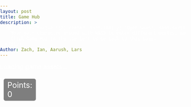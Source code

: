 ```yaml
---
layout: post
title: Game Hub
description: >
  <div style="text-align: center; font-family: 'Open Sans', sans-serif;">
    Move your character around with WASD to enter different worlds, minigames, and experiences on this map.<br>
    Click Game Hub in the top left to go back to this page.
  </div>
Author: Zach, Ian, Aarush, Lars
---
```


<style>
  body {
    background-image: url('{{site.baseurl}}/images/homebackground.jpg');
    background-size: cover;
    background-repeat: no-repeat;
    background-position: center;
    color: #ffffff;
    font-family: 'Inter', sans-serif;
    margin: 0;
    padding: 0;
  }
  h1 {
    margin-top: 20px;
    font-family: 'Open Sans', sans-serif;
  }
  #loading {
    font-size: 1.2em;
  }
  canvas {
    display: block;
    margin: 20px auto;
    border: 2px solid white;
    background: #444; 
    position: relative;
  }
  #points-display {
    position: absolute;
    top: 22px; 
    left: 10px;
    font-size: 1.5em;
    color: #fff;
    background: rgba(0, 0, 0, 0.5);
    padding: 5px 10px;
    border-radius: 5px;
    z-index: 1;
  }
  #canvas-container {
    position: relative;
    display: inline-block;
  }
  #skin-modal {
    display: none;
    position: fixed;
    top: 23%; 
    left: 23%; 
    width: 55%;
    height: 65%; 
    background: #001f3f; 
    color: white;
    z-index: 1000;
    text-align: center;
    border-radius: 10px;
  }
  #skin-modal-content {
    position: relative;
    padding: 40px 20px; 
    background: #001f3f; 
    border-radius: 10px;
  }
  #skin-modal-content p {
    font-size: 2em; 
    margin-bottom: 20px;
  }
  #close-modal {
    position: absolute;
    top: 10px; 
    right: 10px; 
    background: black; 
    color: white;
    border: none;
    padding: 15px 22.5px; 
    cursor: pointer;
    border-radius: 5px; 
    font-size: 1.5em; 
  }
  #confirm-button {
    background: #d4af37;
    color: white;
    border: none;
    padding: 15px 30px; 
    cursor: pointer;
    font-size: 1.2em; 
    border-radius: 10px;
    position: relative; 
    margin: 20px auto 0; 
    display: block; 
    text-transform: uppercase; 
  }
  #skin-options {
    position: relative;
    width: 70%; 
    height: 70%; 
    margin: 0 auto; 
    margin-top: 20px; 
    display: grid; 
    grid-template-columns: repeat(3, 1fr); 
    grid-template-rows: repeat(2, 1fr); 
    gap: 40px; 
    justify-content: center;
    align-items: center;
  }
  .skin-option {
    position: relative; 
    width: 180px; 
    height: 180px; 
    background: white;
    border-radius: 15px; 
    cursor: pointer;
    background-size: cover;
    background-position: center;
  }
  .skin-option .points {
    position: absolute;
    top: 5px;
    left: 5px; 
    font-size: 1.2em;
    font-weight: bold;
    color: black;
    background: rgba(255, 255, 255, 0.8);
    padding: 2px 5px;
    border-radius: 5px;
  }
  .skin-option:nth-child(1) {
    background-image: url('https://i.postimg.cc/PxDYNLjG/Default.png'); 
  }
  .skin-option:nth-child(2) {
    background-image: url('https://i.postimg.cc/C5gp0YzS/True-Gold-Melodie.png'); 
  }
  .skin-option:nth-child(3) {
    background-image: url('https://i.postimg.cc/K8wLmvh6/Dialga.png'); 
  }
  .skin-option:nth-child(4) {
    background-image: url('https://i.postimg.cc/VsKW3w58/Jett.png'); 
  }
  .skin-option:nth-child(5) {
    background-image: url('https://i.postimg.cc/VsF0hWG0/Goku.png'); 
  }
  .skin-option:nth-child(6) {
    background-image: url('https://i.postimg.cc/rygC4TLH/Boss-Bandit.png'); 
  }
  .skin-option .checkmark {
    display: none; 
    position: absolute;
    top: -20px; 
    left: -18px; 
    width: 50px;
    height: 50px;
    background: url('https://i.postimg.cc/WDxvjnPY/checkmark.png') no-repeat center center; 
    background-size: contain;
    z-index: 10;
  }
  .skin-option.selected .checkmark {
    display: block; 
  }

  .npc-modal-btn {
    background: #d4af37;
    color: white;
    border: none;
    padding: 15px 30px;
    cursor: pointer;
    font-size: 1.2em;
    border-radius: 10px;
    text-transform: uppercase;
    margin: 0 0 0 0;
    min-width: 120px;
    transition: background 0.2s;
  }
  #npc-talk-btn.npc-modal-btn {
    background: #0074D9;
  }
  #npc-cancel-btn.npc-modal-btn {
    background: #333;
  }
  .npc-modal-btn:not(:last-child) {
    margin-right: 0;
  }

  /* Add styles for the navigation popup */
.popup-modal {
  position: fixed;
  top: 50%;
  left: 50%;
  transform: translate(-50%, -50%);
  min-width: 260px;
  background: #fff;
  color: #222;
  border-radius: 12px;
  box-shadow: 0 4px 24px rgba(0, 0, 0, 0.18);
  z-index: 9999;
  padding: 24px 20px 16px 20px;
  text-align: left;
  font-size: 1.1em;
  display: none;
}
.popup-modal h4 {
  margin-top: 0;
  margin-bottom: 10px;
  font-size: 1.15em;
  font-weight: bold;
}
.popup-modal ul {
  padding-left: 18px;
  margin-bottom: 0;
}
</style>

<div id="loading">Loading game assets...</div>
<div id="canvas-container">
  <div id="points-display">Points: 0</div>
  <canvas id="gameCanvas" width="960" height="720"></canvas>
</div>

<!-- Skin Modal -->
<div id="skin-modal">
  <div id="skin-modal-content">
    <button id="close-modal">X</button>
    <p>Customize your outfit here!</p>
    <div id="skin-options">
      <div class="skin-option selected">
        <div class="points">Free</div>
        <div class="checkmark"></div>
      </div>
      <div class="skin-option">
        <div class="points">200</div>
        <div class="checkmark"></div>
      </div>
      <div class="skin-option">
        <div class="points">500</div>
        <div class="checkmark"></div>
      </div>
      <div class="skin-option">
        <div class="points">1000</div>
        <div class="checkmark"></div>
      </div>
      <div class="skin-option">
        <div class="points">1500</div>
        <div class="checkmark"></div>
      </div>
      <div class="skin-option">
        <div class="points">2000</div>
        <div class="checkmark"></div>
      </div>
    </div>
    <button id="confirm-button">Confirm</button>
  </div>
</div>

<!-- NPC Modal for world entry with dialogue -->
<div id="npc-modal" style="display:none; position:fixed; top:30%; left:30%; width:40%; background:#001f3f; color:white; z-index:2000; border-radius:10px; text-align:center; padding:30px;">
  <div id="npc-message" style="font-size:1.5em; margin-bottom:20px;"></div>
  <div id="npc-dialogue" style="font-size:1.1em; margin-bottom:20px; min-height:40px;"></div>
  <div style="display:flex; justify-content:center; gap:20px; margin-top:10px;">
    <button id="npc-enter-btn" class="npc-modal-btn">Enter</button>
    <button id="npc-talk-btn" class="npc-modal-btn">Talk</button>
    <button id="npc-cancel-btn" class="npc-modal-btn">Cancel</button>
  </div>
</div>

<!-- Navigation Popup -->
<div id="navPopup" class="popup-modal">
  <h4>Navigation Help</h4>
  <ul style="margin-bottom:0;">
     <li><span style="color:gray;">Movement</span>: Use the <strong> WASD </strong>keys to move</li>
      <li><span style="color:green;">Menu</span>: Click the <strong> Game Hub </strong>button in the top left to go to this page</li>
      <li><span style="color:#003366;">Search</span>: Click the <strong> Search </strong>button in the top right to find help and planning pages</li>
      <li><span style="color:purple;">Cosmetics</span>: Go to the <strong> Clotheshanger </strong>above this button and click confirm to change your outfit</li>
      <li><span style="color:orange;">Worlds</span>: Click <strong> Cancel </strong>to move away from the world, talk to see different messages, and enter to go into the world</li>
      <li><span style="color:red;">Home Button</span>: Click the <strong> Home </strong>icon in the top right of the worlds pages to go back to this page</li>
      <li><span style="color:#00bfff;">Music</span>: Find the <strong> Music </strong>note in the top/bottom right of your screen to mute, fast forward, or pause the music</li>
      <li><span style="color:#FFC0CB;">Form</span>: Scan the <strong> QR </strong>code below or click the link here to respond to our google form: <a href="https://docs.google.com/forms/d/e/1FAIpQLSdRLBVL1xN1hCwacCcyTCNTNFdA7TTKn8pG9Wqpx25znM590A/viewform?usp=sharing&ouid=104967620423493227675" target="_blank" rel="noopener noreferrer">Google Form</a></li>
  </ul>
  <div style="text-align:center; margin-top:12px; position:relative;">
    <img width="220" alt="Google Form" src="https://github.com/user-attachments/assets/1097107f-c5ac-4a91-8384-6a9b6043c2de" style="position:relative; left:300px;" />
  </div>
</div>

<script>
function closePopup(id) {
  const popup = document.getElementById(id);
  if (popup) {
    popup.style.display = 'none';
    // Do not set isModalOpen here!
  }
}

// --- Background Music ---
const music = new Audio('{{site.baseurl}}/assets/audio/rooftoprun.mp3'); // Change path as needed
music.loop = true;
music.volume = 0.5;

// Ensure music starts on user interaction
function enableMusicPlayback() {
  music.play().catch(() => {
    console.error('Audio playback failed. Ensure user interaction occurs.');
  });
}

// Add event listeners for user interaction
document.addEventListener('click', enableMusicPlayback, { once: true });
document.addEventListener('keydown', enableMusicPlayback, { once: true });
</script>

<script>
const canvas = document.getElementById('gameCanvas');
const ctx = canvas.getContext('2d');

const roomImage = new Image();
roomImage.src = 'https://i.postimg.cc/4xLtFzbV/Screenshot-2025-04-04-at-10-24-02-AM.png';

const spriteImages = [
  'https://i.postimg.cc/PxDYNLjG/Default.png', // Default Character
  'https://i.postimg.cc/C5gp0YzS/True-Gold-Melodie.png', // Melodie
  'https://i.postimg.cc/K8wLmvh6/Dialga.png', // Dialga
  'https://i.postimg.cc/VsKW3w58/Jett.png', // Jett
  'https://i.postimg.cc/VsF0hWG0/Goku.png', // Goku
  'https://i.postimg.cc/rygC4TLH/Boss-Bandit.png'  // Boss Bandit
];

let currentSpriteIndex = 0;
const spriteImage = new Image();
spriteImage.src = spriteImages[currentSpriteIndex];

const objectImages = {
   world0: '{{site.baseurl}}/images/symbol0.png', // left 1
   world1: '{{site.baseurl}}/images/symbol1.png', // left 2
   world2: '{{site.baseurl}}/images/symbol2.png', // left 3
   world3: '{{site.baseurl}}/images/symbol3.png', // left 4
   world4: '{{site.baseurl}}/images/symbol4.png', // left 5
   world5: '{{site.baseurl}}/images/symbol5.png', // left 6
   world6: '{{site.baseurl}}/images/symbol6.png', // top 1
   world7: '{{site.baseurl}}/images/symbol7.png', // top 2
   world8: '{{site.baseurl}}/images/symbol8.png', // top 3 
   skin: '{{site.baseurl}}/images/icon22.png', // skin
   nav: '{{site.baseurl}}/images/icon34.png', // navigation
};

const loadedObjectImages = {};
for (const game in objectImages) {
  const img = new Image();
  img.src = objectImages[game];
  loadedObjectImages[game] = img;
}

const player = {
  x: 400,
  y: 325,
  width: 75,
  height: 75,
  speed: 4
};

const SPAWN_POINT = { x: 400, y: 325 };


const keys = {};

const objects = [
  { x: 140, y: 140, width: 40, height: 40, game: 'world0', icon: true }, // left 1
  { x: 95, y: 300, width: 40, height: 40, game: 'world1' }, // left 2
  { x: 105, y: 450, width: 40, height: 40, game: 'world2' }, // left 3
  { x: 220, y: 580, width: 40, height: 40, game: 'world3' }, // left 4
  { x: 410, y: 580, width: 40, height: 40, game: 'world4' }, // left 5
  { x: 580, y: 580, width: 40, height: 40, game: 'world5' }, // left 6
  { x: 660, y: 250, width: 40, height: 40, game: 'world6' }, // top 1
  { x: 510, y: 100, width: 40, height: 40, game: 'world7' }, // top 2
  { x: 330, y: 100, width: 40, height: 40, game: 'world8' }, // top 3
  { x: 730, y: 410, width: 40, height: 40, game: 'skin' }, // skin icon
  { x: 740, y: 590, width: 40, height: 40, game: 'nav' } // navigation
];

const walls = [
  { x: 270, y: 250, width: 25, height: 55 },
  { x: 420, y: 250, width: 25, height: 25 },
  { x: 560, y: 250, width: 25, height: 55 },
  { x: 270, y: 450, width: 25, height: 55 },
  { x: 560, y: 450, width: 25, height: 55 },
  { x: 680, y: 400, width: 25, height: 55 },
  { x: 800, y: 400, width: 25, height: 55 },
  { x: 680, y: 570, width: 25, height: 55 },
  { x: 800, y: 570, width: 25, height: 55 },
  { x: 755, y: 180, width: 25, height: 55 },
  { x: 675, y: 80, width: 250, height: 55 },
  { x: 0, y: 0, width: 75, height: 720 }, 
  { x: 0, y: 0, width: 960, height: 75 }, 
  { x: 885, y: 0, width: 75, height: 720 }, 
  { x: 0, y: 670, width: 690, height: 50 },
];

const borderThickness = 10;
walls.push(
{ x: 0, y: 0, width: canvas.width, height: borderThickness }, // top
{ x: 0, y: canvas.height - borderThickness, width: canvas.width, height: borderThickness }, // bottom
{ x: 0, y: 0, width: borderThickness, height: canvas.height }, // left
{ x: canvas.width - borderThickness, y: 0, width: borderThickness, height: canvas.height } // right
);

const topRightBox = { x: 730, y: 410, width: 40, height: 40 }; 
const skinModal = document.getElementById('skin-modal');
const closeModal = document.getElementById('close-modal');
const confirmButton = document.getElementById('confirm-button');
let isModalOpen = false; 
let hasLeftSkinBox = true; 

// --- NPC Modal logic and world mapping with personality, game hints, and dialogue ---
const worldNPCs = {
  world0: {
    message: "👨‍🔬 Professor Oak: Welcome to Bioverse Central! Explore options like skins, help, outlines, and more to begin your journey.",
    url: '{{site.baseurl}}/world0',
    dialogue: [
      "Professor Oak: This is your launch pad to all worlds.",
      "Professor Oak: Don't forget to check out the About Us section!",
      "Professor Oak: Need help? Click the help page for guidance.",
      "Professor Oak: Skins can be changed here. Style matters!",
      "Professor Oak: Come back often for new updates and info!"
    ]
  },
  world1: {
    message: "🧼 Mr. Bubbles: Welcome to Genomic Architects! Build DNA, edit genes, or relax with a game of blackjack.",
    url: '{{site.baseurl}}/world1',
    dialogue: [
      "Mr. Bubbles: DNA is like a recipe—let’s get creative!",
      "Mr. Bubbles: Ever played blackjack with biology on the line?",
      "Mr. Bubbles: Editing genes? Don’t forget the base pairs!",
      "Mr. Bubbles: Build something groundbreaking today.",
      "Mr. Bubbles: The genome is your playground."
    ]
  },
  world2: {
    message: "🧬 Medic: Welcome to Pathogen Patrol! Predict outbreaks, explore organelles, and play through scientific adventures.",
    url: '{{site.baseurl}}/world2',
    dialogue: [
      "Medic: Every outbreak starts somewhere. Can you stop it?",
      "Medic: Learn the parts of a cell on your next exploration.",
      "Medic: Adventure awaits those curious about biotech!",
      "Medic: Each pathogen behaves differently—stay sharp!",
      "Medic: Ready to patrol the microscopic world?"
    ]
  },
  world3: {
    message: "🦾 Spring Man: Welcome to Arcade Rush! Master fast-paced classics like Pac-Man, Flappy Bird, and Geometry Dash.",
    url: '{{site.baseurl}}/world3',
    dialogue: [
      "Spring Man: Think fast, tap faster!",
      "Spring Man: Reflexes make the difference here!",
      "Spring Man: Want the high score? You've gotta grind!",
      "Spring Man: Just one more try—this could be it!",
      "Spring Man: Classic games, modern thrill."
    ]
  },
  world4: {
    message: "🍌 Peely: Welcome to Party Time! Spin the slot machine, open digital packs, or jump into a party game.",
    url: '{{site.baseurl}}/world4',
    dialogue: [
      "Peely: It's always party time somewhere!",
      "Peely: Luck and laughs await in the blood cell slots!",
      "Peely: Did you pull a legendary? Show me!",
      "Peely: Party games are best with friends!",
      "Peely: Let’s make it a celebration!"
    ]
  },
  world5: {
    message: "🪖 Master Chief: Welcome to Combat Zone. Enter the skirmish, plan your 5v5 tactics, or survive the swarm.",
    url: '{{site.baseurl}}/world5',
    dialogue: [
      "Master Chief: Load up—your squad is counting on you.",
      "Master Chief: Victory comes to those who adapt.",
      "Master Chief: Pick your role and hold the line!",
      "Master Chief: Every battle teaches something new.",
      "Master Chief: Stay alert. The storm is closing in."
    ]
  },
  world6: {
    message: "🌸 Ezili: Welcome to Strategy Core! Fire up the tower defense, simulate a new life, or sling some birds.",
    url: '{{site.baseurl}}/world6',
    dialogue: [
      "Ezili: Strategy is about patience and precision.",
      "Ezili: Simulations are stories you write yourself.",
      "Ezili: Know your enemy, then plan your path.",
      "Ezili: Tower defense is all about timing.",
      "Ezili: Think, plan, win."
    ]
},
  world7: {
    message: "🥊 Matt: Welcome to Skill & React! It's table tennis, crossy road, and reflex challenges galore.",
    url: '{{site.baseurl}}/world7',
    dialogue: [
      "Matt: Test your reflexes—I'm not going easy on you!",
      "Matt: Beat your best time and come back for more!",
      "Matt: Every second counts in the Skill Zone.",
      "Matt: Stay sharp. It’s all about timing.",
      "Matt: Are you quick enough to top the leaderboard?"
    ]
  },
  world8: {
    message: "🏁 Octane: Welcome to Click & Collect! Farm like a pro, race like a champ, and click like there’s no tomorrow.",
    url: '{{site.baseurl}}/world8',
    dialogue: [
      "Octane: Click fast, collect faster!",
      "Octane: Time to grind—farm, race, repeat!",
      "Octane: This is your speed zone!",
      "Octane: Nothing beats a clean drift and a full harvest!",
      "Octane: Turbo mode: ON!"
    ]
  }
};

let pendingWorld = null; // Track which world the player is interacting with

const npcModal = document.getElementById('npc-modal');
const npcMessage = document.getElementById('npc-message');
const npcDialogue = document.getElementById('npc-dialogue');
const npcTalkBtn = document.getElementById('npc-talk-btn');
const npcEnterBtn = document.getElementById('npc-enter-btn');
const npcCancelBtn = document.getElementById('npc-cancel-btn');
let npcModalOpen = false;
let npcDialogueIndex = 0;
let npcCooldown = false;
let lastNPCInteractionTime = 0;
let typewriterTimeout = null;
let isTyping = false;



function typeDialogue(text, callback) {
  npcDialogue.textContent = "";
  let i = 0;
  isTyping = true;

  function typeNext() {
    if (i < text.length) {
      npcDialogue.textContent += text[i];
      i++;
      typewriterTimeout = setTimeout(typeNext, 18); // Adjust speed here (ms per char)
    } else {
      isTyping = false;
      if (callback) callback();
    }
  }
  typeNext();
}

function showNPCModal(worldKey) {
  pendingWorld = worldKey;
  npcMessage.textContent = worldNPCs[worldKey].message;
  npcDialogue.textContent = "";
  npcDialogueIndex = 0;
  npcModal.style.display = 'block';
  npcModalOpen = true;
  // Start first line animated
  if (worldNPCs[worldKey].dialogue && worldNPCs[worldKey].dialogue.length > 0) {
    typeDialogue(worldNPCs[worldKey].dialogue[0]);
    npcDialogueIndex = 1;
  }
}


npcTalkBtn.onclick = function() {
  if (isTyping) {
    // Instantly finish current line if typing
    clearTimeout(typewriterTimeout);
    const lines = worldNPCs[pendingWorld].dialogue;
    npcDialogue.textContent = lines[(npcDialogueIndex - 1) % lines.length];
    isTyping = false;
    return;
  }
  if (pendingWorld && worldNPCs[pendingWorld] && worldNPCs[pendingWorld].dialogue) {
    const lines = worldNPCs[pendingWorld].dialogue;
    typeDialogue(lines[npcDialogueIndex % lines.length]);
    npcDialogueIndex++;
  }
};

npcEnterBtn.onclick = function() {
  if (pendingWorld && worldNPCs[pendingWorld]) {
    window.location.href = worldNPCs[pendingWorld].url;
  }
};


npcCancelBtn.onclick = function() {
  npcModal.style.display = 'none';
  npcModalOpen = false;
  pendingWorld = null;
  npcDialogue.textContent = "";
  npcDialogueIndex = 0;
};

npcCancelBtn.addEventListener('click', () => {
  npcModal.style.display = 'none';
  npcModalOpen = false;
  pendingWorld = null;
  npcDialogueIndex = 0;
  clearTimeout(typewriterTimeout);
  isTyping = false;
});

// Prevent player from overlapping with world object
function resolveTouch(player, obj) {
  // Simple axis-aligned separation
  const dx = (player.x + player.width / 2) - (obj.x + obj.width / 2);
  const dy = (player.y + player.height / 2) - (obj.y + obj.height / 2);
  const absDX = Math.abs(dx);
  const absDY = Math.abs(dy);

  if (absDX > absDY) {
    // Move horizontally
    if (dx > 0) player.x = obj.x + obj.width;
    else player.x = obj.x - player.width;
  } else {
    // Move vertically
    if (dy > 0) player.y = obj.y + obj.height;
    else player.y = obj.y - player.height;
  }
}

// --- MODIFIED update() function ---
function update() {
  let nextX = player.x;
  let nextY = player.y;

  // Only lock movement for skin modal or NPC modal, not for nav modal
  if (!isModalOpen && !npcModalOpen) {
    if (keys['w']) nextY -= player.speed;
    if (keys['s']) nextY += player.speed;
    if (keys['a']) nextX -= player.speed;
    if (keys['d']) nextX += player.speed;
  }

  const futureBox = {
    x: nextX,
    y: nextY,
    width: player.width,
    height: player.height
  };

  const hittingWall = walls.some(wall => isColliding(futureBox, wall));
  if (!hittingWall) {
    player.x = nextX;
    player.y = nextY;
  }

  // World/NPC collision
  let collidedWorld = null;
  objects.forEach(obj => {
    if (obj.game === 'skin' && isColliding(player, obj)) {
      if (hasLeftSkinBox && !isModalOpen) {
        skinModal.style.display = 'block';
        isModalOpen = true;
        hasLeftSkinBox = false;
      }
    } else if (obj.game !== 'skin' && worldNPCs[obj.game] && isColliding(player, obj)) {
      collidedWorld = obj.game;
    }
  });

  // Handle leaving skin box
  const skinObj = objects.find(o => o.game === 'skin');
  if (!isColliding(player, skinObj)) {
    hasLeftSkinBox = true;
  }

  // Handle leaving navigation box
  // No longer lock movement for nav modal

  if (collidedWorld && !npcModalOpen) {
    resolveTouch(player, objects.find(o => o.game === collidedWorld));
    showNPCModal(collidedWorld);
  }

  if (!npcModalOpen && !isModalOpen) {
    handleNavInteraction();
  }
}

function draw() {
  ctx.clearRect(0, 0, canvas.width, canvas.height);

  if (roomImage.complete && roomImage.naturalWidth !== 0) {
    ctx.drawImage(roomImage, 0, 0, canvas.width, canvas.height);
  } else {
    ctx.fillStyle = '#222';
    ctx.fillRect(0, 0, canvas.width, canvas.height);
  }

  // Draw player base sprite
  ctx.drawImage(spriteImage, player.x, player.y, player.width, player.height);

  // Draw world objects
  const baseWidth = 40 * 0.9; 
  const baseHeight = 40 * 0.9; 
  const scaledWidth = baseWidth * 3; 
  const scaledHeight = baseHeight * 3; 

  objects.forEach(obj => {
    let img = loadedObjectImages[obj.game];
    if (img && img.complete && img.naturalWidth !== 0) {
      let scaledWidth = 40 * 0.9 * 3; 
      let scaledHeight = 40 * 0.9 * 3;

      if (obj.game === 'world3') { 
        scaledWidth *= 0.9;
        scaledHeight *= 0.9;
      } else if (obj.game === 'world2') { 
        scaledWidth *= 0.9;
        scaledHeight *= 0.9;
      } else if (obj.game === 'world5') { 
        scaledWidth *= 0.9;
        scaledHeight *= 0.9;
      } else if (obj.game === 'outline') { 
        scaledWidth *= 1.8;
        scaledHeight *= 1.8;
      } else if (obj.game === 'world1') { 
        scaledWidth *= 0.9;
        scaledHeight *= 0.9;
      } else if (obj.game === 'pacman') { 
        scaledWidth *= 0.7;
        scaledHeight *= 0.7;
      } else if (obj.game === 'slot') { 
        scaledWidth *= 0.7;
        scaledHeight *= 0.7;
      } else if (obj.game === 'farming') { 
        scaledWidth *= 0.8;
        scaledHeight *= 0.8;
      } else if (obj.game === 'tennis') { 
        scaledWidth *= 0.7;
        scaledHeight *= 0.7;
      } else if (obj.game === 'format') { 
        scaledWidth *= 0.6;
        scaledHeight *= 0.6;  
      } else if (obj.game === 'world6') { 
        scaledWidth *= 0.8;
        scaledHeight *= 0.8; 
      } else if (obj.game === 'world7') { 
        scaledWidth *= 1.1;
        scaledHeight *= 1.1; 
      } else if (obj.game === 'world8') { 
        scaledWidth *= 0.9;
        scaledHeight *= 0.9;
      } else if (obj.game === 'nav') { 
        scaledWidth *= 0.7;
        scaledHeight *= 0.7;
      } else if (obj.game === 'stealth') { 
        scaledWidth *= 0.6;
        scaledHeight *= 0.6;  
      } else if (obj.game === 'battle') { 
        scaledWidth *= 0.5;
        scaledHeight *= 0.5;
      } else if (obj.game === 'strategy') { 
        scaledWidth *= 0.7;
        scaledHeight *= 0.7;    
      } else if (obj.game === 'survive') { 
        scaledWidth *= 0.7;
        scaledHeight *= 0.7;  
      } else if (obj.game === 'tests') { 
        scaledWidth *= 0.8;
        scaledHeight *= 0.8; 
      } else if (obj.game === 'jump') { 
        scaledWidth *= 0.7;
        scaledHeight *= 0.7;  
      } else if (obj.game === 'pack') { 
        scaledWidth *= 0.6;
        scaledHeight *= 0.6;
      } else if (obj.game === 'skirmish') { 
        scaledWidth *= 0.8;
        scaledHeight *= 0.8;            
      } else if (obj.game === 'simulation') { 
        scaledWidth *= 0.7;
        scaledHeight *= 0.7;       
      } else if (obj.game === 'clicker') { 
        scaledWidth *= 0.8;
        scaledHeight *= 0.8;
      }

      const offsetX = (scaledWidth - obj.width) / 2; 
      const offsetY = (scaledHeight - obj.height) / 2; 
      ctx.drawImage(img, obj.x - offsetX, obj.y - offsetY, scaledWidth, scaledHeight);
    } else {
      ctx.fillStyle = 'blue';
      ctx.fillRect(
        obj.x - (scaledWidth - obj.width) / 2,
        obj.y - (scaledHeight - obj.height) / 2,
        scaledWidth,
        scaledHeight
      ); 
    }
  });
}

function gameLoop() {
  update();
  draw();
  requestAnimationFrame(gameLoop);
}

function isColliding(a, b) {
  return (
    a.x < b.x + b.width &&
    a.x + a.width > b.x &&
    a.y < b.y + b.height &&
    a.y + a.height > b.y
  );
}

window.addEventListener('keydown', (e) => {
  keys[e.key.toLowerCase()] = true;
});

window.addEventListener('keyup', (e) => {
  keys[e.key.toLowerCase()] = false;
});

let imagesLoaded = 0;
function tryStartGame() {
  imagesLoaded++;
  if (imagesLoaded === 2) {
    const loading = document.getElementById('loading');
    if (loading) loading.style.display = 'none';
    gameLoop();
  }
}

roomImage.onload = tryStartGame;
spriteImage.onload = tryStartGame;

roomImage.onerror = () => alert('Failed to load room image');
spriteImage.onerror = () => alert('Failed to load sprite image');

/* Skin Modal Logic (from world0) */
const skinOptions = document.querySelectorAll('.skin-option');
let confirmedSelection = 0; 

closeModal.addEventListener('click', () => {
  skinOptions.forEach(opt => opt.classList.remove('selected'));
  skinOptions[confirmedSelection].classList.add('selected');
  skinModal.style.display = 'none';
  isModalOpen = false; 
});

confirmButton.addEventListener('click', () => {
  skinOptions.forEach((option, index) => {
    if (option.classList.contains('selected')) {
      confirmedSelection = index;
      currentSpriteIndex = index;
      spriteImage.src = spriteImages[currentSpriteIndex];
    }
  });
  skinModal.style.display = 'none';
  isModalOpen = false; 
});

skinOptions.forEach((option, index) => {
  option.addEventListener('click', () => {
    skinOptions.forEach(opt => opt.classList.remove('selected'));
    option.classList.add('selected');
  });

  if (index === 0) {
    option.classList.add('selected');
  }
});

// Navigation popup logic
const navPopup = document.getElementById('navPopup');
const navObject = objects.find(o => o.game === 'nav'); // Find the navigation object

// Add interaction logic for the navigation icon
function handleNavInteraction() {
  if (isColliding(player, navObject) && navPopup.style.display !== 'block') {
    navPopup.style.display = 'block';
    // Do NOT set isModalOpen here, so movement is never locked for nav popup
  }
  // Auto-close nav popup if player leaves the nav icon area
  if (!isColliding(player, navObject) && navPopup.style.display === 'block') {
    navPopup.style.display = 'none';
  }
};